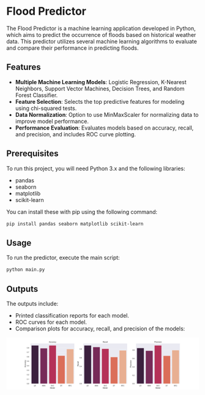 # Flood Predictor

The Flood Predictor is a machine learning application developed in Python, which aims to predict the occurrence of
floods based on historical weather data. This predictor utilizes several machine learning algorithms to evaluate and
compare their performance in predicting floods.

## Features

- **Multiple Machine Learning Models**: Logistic Regression, K-Nearest Neighbors, Support Vector Machines, Decision
  Trees, and Random Forest Classifier.
- **Feature Selection**: Selects the top predictive features for modeling using chi-squared tests.
- **Data Normalization**: Option to use MinMaxScaler for normalizing data to improve model performance.
- **Performance Evaluation**: Evaluates models based on accuracy, recall, and precision, and includes ROC curve
  plotting.

## Prerequisites

To run this project, you will need Python 3.x and the following libraries:

- pandas
- seaborn
- matplotlib
- scikit-learn

You can install these with pip using the following command:

```bash
pip install pandas seaborn matplotlib scikit-learn
```

## Usage

To run the predictor, execute the main script:

```bash
python main.py
```

## Outputs

The outputs include:

- Printed classification reports for each model.
- ROC curves for each model.
- Comparison plots for accuracy, recall, and precision of the models:

![Comparison for the ML models](results/results.png)

